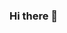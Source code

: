 ### Hi there 👋

<!--
**Akash491/Akash491** is a ✨ _special_ ✨ repository because its `README.md` (this file) appears on your GitHub profile.

Here are some ideas to get you started:

- 🔭 I’m currently working on ... 
🌱 I’m currently learning ... Hive, Spark
- 👯 I’m looking to collaborate on ...
🤔 I’m looking for help with ... Hive, Spark
💬 Ask me about ... Node js, Angular, React, Java, Python
📫 How to reach me: ... agarwalakash491@gmail.com
- 😄 Pronouns: ...
- ⚡ Fun fact: ...
-->
